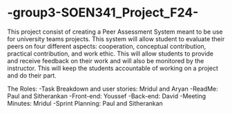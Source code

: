 # -group3-SOEN341_Project_F24-

This project consist of creating a Peer Assessment System meant to be use for university teams projects. This system will allow student to evaluate their peers on four different aspects: cooperation, conceptual contribution, practical contribution, and work ethic. This will allow students to provide and receive feedback on their work and will also be monitored by the instructor. This will keep the students accountable of working on a project and do their part.


The Roles:
-Task Breakdown and user stories: Mridul and Aryan
-ReadMe: Paul and Sitherankan
-Front-end: Youssef
-Back-end: David
-Meeting Minutes: Mridul
-Sprint Planning: Paul and Sitherankan 
